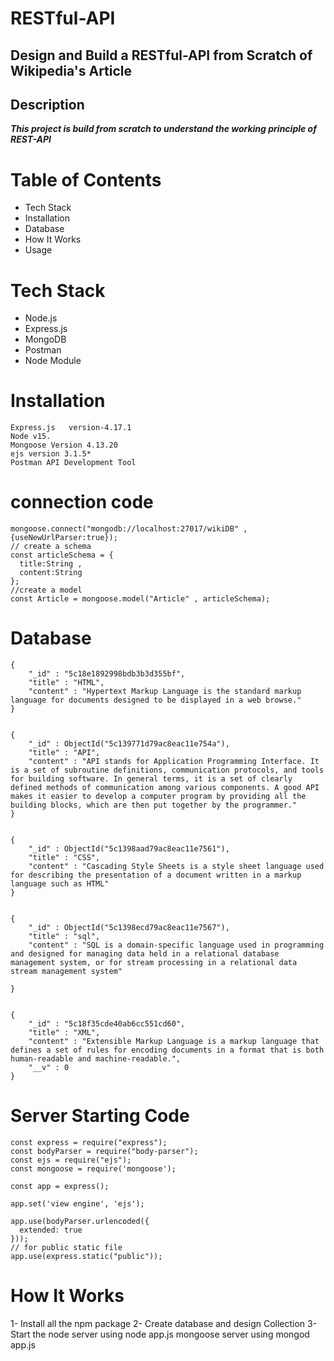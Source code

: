 # RESTful-API
## Design and Build a RESTful-API from Scratch of Wikipedia's Article
## Description


***This project is build from scratch to understand 
the working principle of REST-API***

# Table of Contents


- Tech Stack
- Installation
- Database
- How It Works
- Usage 

# Tech Stack
- Node.js
- Express.js
- MongoDB
- Postman
- Node Module

# Installation

```
Express.js   version-4.17.1
Node v15.
Mongoose Version 4.13.20
ejs version 3.1.5*
Postman API Development Tool
```

# connection code
```
mongoose.connect("mongodb://localhost:27017/wikiDB" , {useNewUrlParser:true});
// create a schema
const articleSchema = {
  title:String ,
  content:String
};
//create a model
const Article = mongoose.model("Article" , articleSchema);

```

# Database

```
{
    "_id" : "5c18e1892998bdb3b3d355bf",
    "title" : "HTML",
    "content" : "Hypertext Markup Language is the standard markup language for documents designed to be displayed in a web browse."
}


{
    "_id" : ObjectId("5c139771d79ac8eac11e754a"),
    "title" : "API",
    "content" : "API stands for Application Programming Interface. It is a set of subroutine definitions, communication protocols, and tools for building software. In general terms, it is a set of clearly defined methods of communication among various components. A good API makes it easier to develop a computer program by providing all the building blocks, which are then put together by the programmer."
}


{
    "_id" : ObjectId("5c1398aad79ac8eac11e7561"),
    "title" : "CSS",
    "content" : "Cascading Style Sheets is a style sheet language used for describing the presentation of a document written in a markup language such as HTML"
}


{
    "_id" : ObjectId("5c1398ecd79ac8eac11e7567"),
    "title" : "sql",
    "content" : "SQL is a domain-specific language used in programming and designed for managing data held in a relational database management system, or for stream processing in a relational data stream management system"
    
}


{
    "_id" : "5c18f35cde40ab6cc551cd60",
    "title" : "XML",
    "content" : "Extensible Markup Language is a markup language that defines a set of rules for encoding documents in a format that is both human-readable and machine-readable.",
    "__v" : 0
}
```
# Server Starting Code
```
const express = require("express");
const bodyParser = require("body-parser");
const ejs = require("ejs");
const mongoose = require('mongoose');

const app = express();

app.set('view engine', 'ejs');

app.use(bodyParser.urlencoded({
  extended: true
}));
// for public static file
app.use(express.static("public"));

```
# How It Works
1- Install all the npm package 
2- Create database and design Collection
3- Start the node server using node app.js mongoose server using mongod app.js















 





